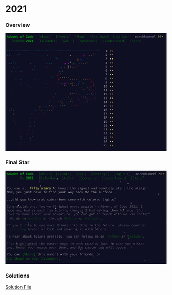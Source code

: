 # 2021

### Overview
![Overview](2021_overview.png)

### Final Star
![Final Star](2021_conclusion.png)

### Solutions
[Solution File](solutions.txt)